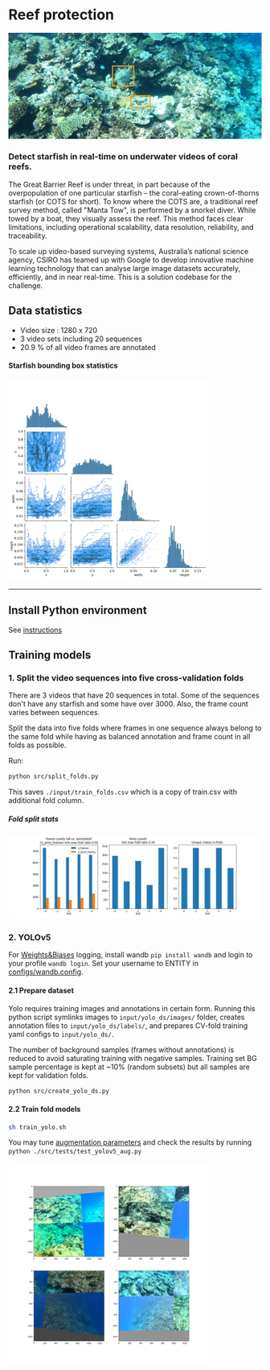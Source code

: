 # Reef protection

![banner](./media/banner.png)

### Detect starfish in real-time on underwater videos of coral reefs.

The Great Barrier Reef is under threat, in part because of the overpopulation of one particular starfish – the coral-eating crown-of-thorns starfish (or COTS for short). To know where the COTS are, a traditional reef survey method, called "Manta Tow", is performed by a snorkel diver. While towed by a boat, they visually assess the reef. This method faces clear limitations, including operational scalability, data resolution, reliability, and traceability.

To scale up video-based surveying systems, Australia’s national science agency, CSIRO has teamed up with Google to develop innovative machine learning technology that can analyse large image datasets accurately, efficiently, and in near real-time. This is a solution codebase for the challenge.

## Data statistics

- Video size : 1280 x 720
- 3 video sets including 20 sequences
- 20.9 % of all video frames are annotated

#### Starfish bounding box statistics
<img src="./media/labels_correlogram.jpg" alt="Correlogram" width="400" height="400">

__________________________________________

## Install Python environment

See [instructions](INSTALL.md)

## Training models

### 1. Split the video sequences into five cross-validation folds

There are 3 videos that have 20 sequences in total. Some of the sequences don't have any starfish and some have over 3000. Also, the frame count varies between sequences.

Split the data into five folds where frames in one sequence always belong to the same fold while having as balanced annotation and frame count in all folds as possible.

Run:

```bash
python src/split_folds.py
```

This saves `./input/train_folds.csv` which is a copy of train.csv with additional fold column.

##### Fold split stats

![fold split](./media/fold_split.jpg)


### 2. YOLOv5

For [Weights&Biases](wandb.ai) logging, install wandb `pip install wandb` and login to your profile `wandb login`. Set your username to ENTITY in [configs/wandb.config](configs/wandb.config).

#### 2.1 Prepare dataset

Yolo requires training images and annotations in certain form. Running this python script symlinks images to `input/yolo_ds/images/` folder, creates annotation files to `input/yolo_ds/labels/`, and prepares CV-fold training yaml configs to `input/yolo_ds/`.

The number of background samples (frames without annotations) is reduced to avoid saturating training with negative samples. Training set BG sample percentage is kept at ~10% (random subsets) but all samples are kept for validation folds.

```bash
python src/create_yolo_ds.py
```

#### 2.2 Train fold models

```bash
sh train_yolo.sh
```

You may tune [augmentation parameters](./configs/hyp.reef-aug.yaml) and check the results by running `python ./src/tests/test_yolov5_aug.py`

<img src="./media/augmentation_sample.jpg" alt="Augmentations" width="400" height="400">

